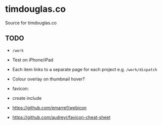# timdouglas.co

Source for timdouglas.co

## TODO

 - `/work`
  - Test on iPhone/iPad
  - Each item links to a separate page for each project e.g. `/work/dispatch`
  - Colour overlay on thumbnail hover?

 - favicon:
  - create include
  - https://github.com/emarref/webicon
  - https://github.com/audreyr/favicon-cheat-sheet
